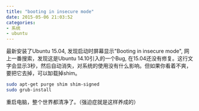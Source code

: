 ```yaml
---
title: "booting in insecure mode"
date: 2015-05-06 21:03:52
categories:
- 系统
- ubuntu
---
```


最新安装了Ubuntu 15.04, 发现启动时屏幕显示"Booting in insecure mode", 网上一番搜索，发现这是Ubuntu 14.10引入的一个Bug, 在15.04还没有修复。这行文字会显示3秒，然后自动消失，对系统的使用没有什么影响。但如果你看着不爽，要把它去掉，可以缷载掉shim。

``` sh
sudo apt-get purge shim shim-signed
sudo grub-install
```

重启电脑，整个世界都清净了。（强迫症就是这样养成的）

